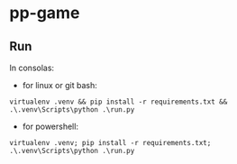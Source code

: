 # pp-game

## Run

In consolas:

- for linux or git bash:

```
virtualenv .venv && pip install -r requirements.txt && .\.venv\Scripts\python .\run.py
```

- for powershell:

```
virtualenv .venv; pip install -r requirements.txt; .\.venv\Scripts\python .\run.py
```
